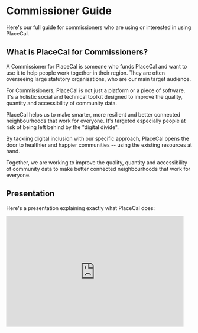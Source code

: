 # Commissioner Guide

Here's our full guide for commissioners who are using or interested in using PlaceCal.

## What is PlaceCal for Commissioners?

A Commissioner for PlaceCal is someone who funds PlaceCal and want to use it to help people work together in their region. They are often overseeing large statutory organisations, who are our main target audience.

For Commissioners, PlaceCal is not just a platform or a piece of software. It's a holistic social and technical toolkit designed to improve the quality, quantity and accessibility of community data.

PlaceCal helps us to make smarter, more resilient and better connected neighbourhoods that work for everyone. It's targeted especially people at risk of being left behind by the "digital divide".

By tackling digital inclusion with our specific approach, PlaceCal opens the door to healthier and happier communities -- using the existing resources at hand.

Together, we are working to improve the quality, quantity and accessibility of community data to make better connected neighbourhoods that work for everyone.

## Presentation

Here's a presentation explaining exactly what PlaceCal does:

<iframe src="https://docs.google.com/presentation/d/e/2PACX-1vSkP_utmU9Mf1kl2OCPtZo_tljybcTznhiifQylwqHJoPuyj4ALg-7N5KCEJp4Tr7V1dx9YZewjGNFE/embed?start=false&loop=false&delayms=5000" frameborder="0" width="480" height="299" allowfullscreen="true" mozallowfullscreen="true" webkitallowfullscreen="true"></iframe>
